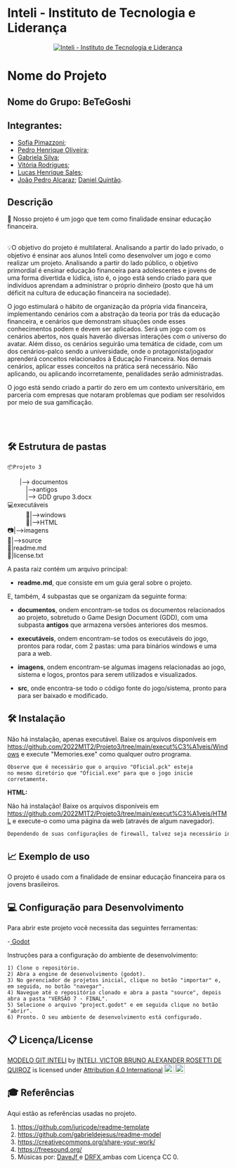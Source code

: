 # Inteli - Instituto de Tecnologia e Liderança 

<p align="center">
<a href= "https://www.inteli.edu.br/"><img src="https://www.inteli.edu.br/wp-content/uploads/2021/08/20172028/marca_1-2.png" alt="Inteli - Instituto de Tecnologia e Liderança" border="0"></a>
</p>

# Nome do Projeto

## Nome do Grupo: BeTeGoshi

## Integrantes:
- <a href="https://github.com/sofipimazzoni">Sofia Pimazzoni</a>;
- <a href="https://github.com/YuSoSerius">Pedro Henrique Oliveira</a>;
- <a href="https://github.com/gaebizinha">Gabriela Silva</a>;
- <a href="https://github.com/R0drigu3svi">Vitória Rodrigues</a>;
- <a href="https://github.com/Lukovsk">Lucas Henrique Sales</a>;
- <a href="https://github.com/joaoalca">João Pedro Alcaraz</a>;
<a href="https://github.com/danielquintaos">Daniel Quintão</a>.

## Descrição

📜 Nosso projeto é um jogo que tem como finalidade ensinar educação financeira.
<br><br>
<p align="center">

💡O objetivo do projeto é multilateral. Analisando a partir do lado privado, o objetivo é ensinar aos alunos Inteli como desenvolver um jogo e como realizar um projeto. Analisando a partir do lado público, o objetivo primordial é ensinar educação financeira para adolescentes e jovens de uma forma divertida e lúdica, isto é, o jogo está sendo criado para que indivíduos aprendam a administrar o próprio dinheiro (posto que há um déficit na cultura de educação financeira na sociedade).

O jogo estimulará o hábito de organização da própria vida financeira, implementando cenários com a abstração da teoria por trás da educação financeira, e cenários que demonstram situações onde esses conhecimentos podem e devem ser aplicados. Será um jogo com os cenários abertos, nos quais haverão diversas interações com o universo do avatar. Além disso, os cenários seguirão uma temática de cidade, com um dos cenários-palco sendo a universidade, onde o protagonista/jogador aprenderá conceitos relacionados à Educação Financeira. Nos demais cenários, aplicar esses conceitos na prática será necessário. Não aplicando, ou aplicando incorretamente, penalidades serão administradas.

O jogo está sendo criado a partir do zero em um contexto universitário, em parceria com empresas que notaram problemas que podiam ser resolvidos por meio de sua gamificação.

<br><br>

## 🛠 Estrutura de pastas

    📦Projeto 3
&emsp;&emsp;|--> documentos<br>
&emsp;&emsp;&emsp;|-->antigos<br>
&emsp;&emsp;&emsp;|--> GDD grupo 3.docx<br>
💻executáveis<br>
  &emsp;&emsp;&emsp;📁|-->windows<br>
  &emsp;&emsp;&emsp;📁|-->HTML<br>
📷|-->imagens<br>
💾|-->source<br>
📄|readme.md<br>
📜|license.txt<br>

A pasta raiz contém um arquivo principal:

- <b>readme.md</b>, que consiste em um guia geral sobre o projeto.

E, também, 4 subpastas que se organizam da seguinte forma:

- <b>documentos</b>, ondem encontram-se todos os documentos relacionados ao projeto, sobretudo o Game Design Document (GDD), com uma subpasta <b>antigos</b> que armazena versões anteriores dos mesmos.

- <b>executáveis</b>, ondem encontram-se todos os executáveis do jogo, prontos para rodar, com 2 pastas: uma para binários windows e uma para a web.

- <b>imagens</b>, ondem encontram-se algumas imagens relacionadas ao jogo, sistema e logos, prontos para serem utilizados e visualizados.

- <b>src</b>, onde encontra-se todo o código fonte do jogo/sistema, pronto para para ser baixado e modificado.

## 🛠 Instalação


Não há instalação, apenas executável. Baixe os arquivos disponíveis em https://github.com/2022M1T2/Projeto3/tree/main/execut%C3%A1veis/Windows e execute "Memories.exe" como qualquer outro programa.

```
Observe que é necessário que o arquivo "Oficial.pck" esteja
no mesmo diretório que "Oficial.exe" para que o jogo inicie
corretamente.
```

<b>HTML:</b>

Não há instalação! Baixe os arquivos disponíveis em https://github.com/2022M1T2/Projeto3/tree/main/execut%C3%A1veis/HTML e execute-o como uma página da web (através de algum navegador).

```sh
Dependendo de suas configurações de firewall, talvez seja necessário instaurar um web service como xampp ou wampp para que o jogo rode localmente.
```

## 📈 Exemplo de uso

O projeto é usado com a finalidade de ensinar educação financeira para os jovens brasileiros.

## 💻 Configuração para Desenvolvimento

Para abrir este projeto você necessita das seguintes ferramentas:

-<a href="https://godotengine.org/download"> Godot</a>

Instruções para a configuração do ambiente de desenvolvimento:

```
1) Clone o repositório.
2) Abra a engine de desenvolvimento (godot).
3) No gerenciador de projetos inicial, clique no botão "importar" e, em seguida, no botão "navegar".
4) Navegue até o repositório clonado e abra a pasta "source", depois abra a pasta "VERSÃO 7 - FINAL".
5) Selecione o arquivo "project.godot" e em seguida clique no botão "abrir".
6) Pronto. O seu ambiente de desenvolvimento está configurado.

```
## 📋 Licença/License

<p xmlns:cc="http://creativecommons.org/ns#" xmlns:dct="http://purl.org/dc/terms/"><a property="dct:title" rel="cc:attributionURL" href="https://github.com/Spidus/Teste_Final_1">MODELO GIT INTELI</a> by <a rel="cc:attributionURL dct:creator" property="cc:attributionName" href="https://www.yggbrasil.com.br/vr">INTELI, VICTOR BRUNO ALEXANDER ROSETTI DE QUIROZ</a> is licensed under <a href="http://creativecommons.org/licenses/by/4.0/?ref=chooser-v1" target="_blank" rel="license noopener noreferrer" style="display:inline-block;">Attribution 4.0 International<img style="height:22px!important;margin-left:3px;vertical-align:text-bottom;" src="https://mirrors.creativecommons.org/presskit/icons/cc.svg?ref=chooser-v1"><img style="height:22px!important;margin-left:3px;vertical-align:text-bottom;" src="https://mirrors.creativecommons.org/presskit/icons/by.svg?ref=chooser-v1"></a></p>

## 🎓 Referências

Aqui estão as referências usadas no projeto.

1. <https://github.com/iuricode/readme-template>
2. <https://github.com/gabrieldejesus/readme-model>
3. <https://creativecommons.org/share-your-work/>
4. <https://freesound.org/>
5. Músicas por: <a href="https://freesound.org/people/DaveJf/sounds/616544/"> DaveJf </a> e <a href="https://freesound.org/people/DRFX/sounds/338986/"> DRFX </a> ambas com Licença CC 0.
